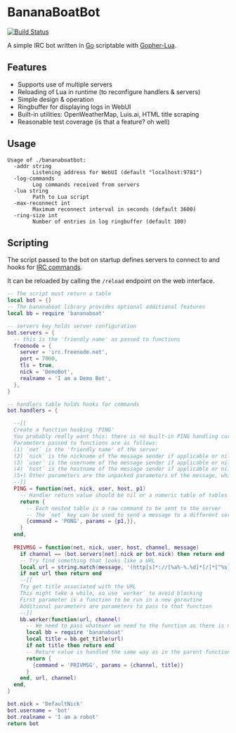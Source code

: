 # BananaBoatBot

[![Build Status](https://dev.azure.com/spacenerve/fatalbanana/_apis/build/status/fatalbanana.bananaboatbot?branchName=master)](https://dev.azure.com/spacenerve/fatalbanana/_build/latest?definitionId=1&branchName=master)

A simple IRC bot written in [Go](https://golang.org/) scriptable with [Gopher-Lua](https://github.com/yuin/gopher-lua).

## Features

* Supports use of multiple servers
* Reloading of Lua in runtime (to reconfigure handlers & servers)
* Simple design & operation
* Ringbuffer for displaying logs in WebUI
* Built-in utilities: OpenWeatherMap, Luis.ai, HTML title scraping
* Reasonable test coverage (is that a feature? oh well)

## Usage

```
Usage of ./bananaboatbot:
  -addr string
        Listening address for WebUI (default "localhost:9781")
  -log-commands
        Log commands received from servers
  -lua string
        Path to Lua script
  -max-reconnect int
        Maximum reconnect interval in seconds (default 3600)
  -ring-size int
        Number of entries in log ringbuffer (default 100)
```

## Scripting

The script passed to the bot on startup defines servers to connect to and hooks for [IRC commands](https://modern.ircdocs.horse/).

It can be reloaded by calling the `/reload` endpoint on the web interface.

~~~lua
-- The script must return a table
local bot = {}
-- The bananaboat library provides optional additional features
local bb = require 'bananaboat'

-- servers key holds server configuration
bot.servers = {
  -- this is the 'friendly name' as passed to functions
  freenode = {
    server = 'irc.freenode.net',
    port = 7000,
    tls = true,
    nick = 'DemoBot',
    realname = 'I am a Demo Bot',
  },
}

-- handlers table holds hooks for commands
bot.handlers = {

  --[[
  Create a function hooking 'PING'
  You probably really want this: there is no built-in PING handling currently
  Parameters passed to functions are as follows:
  (1) `net` is the 'friendly name' of the server
  (2) `nick` is the nickname of the message sender if applicable or nil
  (3) `user` is the username of the message sender if applicable or nil
  (4) `host` is the hostname of the message sender if applicable or nil
  (5+) Other parameters are the unpacked parameters of the message, which may vary
  --]]
  PING = function(net, nick, user, host, p1)
    -- Handler return value should be nil or a numeric table of tables
    return {
      -- Each nested table is a raw command to be sent to the server
      -- The `net` key can be used to send a message to a different server
      {command = 'PONG', params = {p1,}},
    }
  end,
  
  PRIVMSG = function(net, nick, user, host, channel, message)
    if channel == (bot.servers[net].nick or bot.nick) then return end -- Ignore PMs
    -- Try find something that looks like a URL
    local url = string.match(message, '(http[s]*://[%a%-%.%d]*[/]*[^%s]*)')
    if not url then return end
    --[[
    Try get title associated with the URL
    This might take a while, so use `worker` to avoid blocking
    First parameter is a function to be run in a new goroutine
    Additional parameters are parameters to pass to that function
    --]]
    bb.worker(function(url, channel)
      -- We need to pass whatever we need to the function as there is no common scope
      local bb = require 'bananaboat'
      local title = bb.get_title(url)
      if not title then return end
      -- Return value is handled the same way as in the parent function
      return {
        {command = 'PRIVMSG', params = {channel, title}}
      }
    end, url, channel)
  end,
}

bot.nick = 'DefaultNick'
bot.username = 'bot'
bot.realname = 'I am a robot'
return bot
~~~
